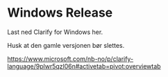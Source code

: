# Windows Release

Last ned Clarify for Windows her.

Husk at den gamle versjonen bør slettes.

https://www.microsoft.com/nb-no/p/clarify-language/9plwr5qzl06n#activetab=pivot:overviewtab
